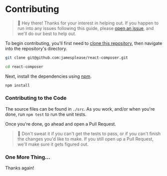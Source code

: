 # Contributing

> :wave: Hey there! Thanks for your interest in helping out. If you happen to
> run into any issues following this guide, please
> [open an issue](https://github.com/jamesplease/react-composer/issues/new?title=Contributing+help),
> and we'll do our best to help out.

To begin contributing, you'll first need to
[clone this repository](https://help.github.com/articles/cloning-a-repository/),
then navigate into the repository's directory.

```sh
git clone git@github.com:jamesplease/react-composer.git

cd react-composer
```

Next, install the dependencies using [npm](https://www.npmjs.com/).

```js
npm install
```

### Contributing to the Code

The source files can be found in `./src`. As you work, and/or when you're done, run
`npm test` to run the unit tests.

Once you're done, go ahead and open a Pull Request.

> :information_desk_person: Don't sweat it if you can't get the tests to pass,
> or if you can't finish the changes you'd like to make. If you still open up a
> Pull Request, we'll make sure it gets figured out.

### One More Thing...

Thanks again!
